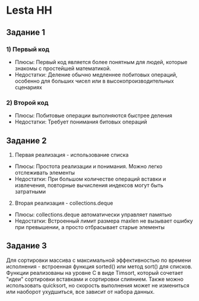 # Lesta HH
## Задание 1 

### 1) Первый код
- Плюсы:
Первый код является более понятным для людей, которые знакомы с простейшей математикой.
- Недостатки: 
Деление обычно медленнее побитовых операций, особенно для больших чисел или в высокопроизводительных сценариях 
### 2) Второй код
- Плюсы:
Побитовые операции выполняются быстрее деления
- Недостатки: 
Требует понимания битовых операций

## Задание 2

1) Первая реализация - использование списка
- Плюсы: 
Простота реализации и понимания. Можно легко отслеживать элементы 
- Недостатки:
При большом количестве операций вставки и извлечения, повторные вычисления индексов могут быть затратными
2) Вторая реализация - collections.deque
- Плюсы:
collections.deque автоматически управляет памятью
- Недостатки:
Встроенный лимит размера maxlen не вызывает ошибку при превышении, а просто отбрасывает старые элементы

## Задание 3
Для сортировки массива с максимальной эффективностью по времени исполнения - встроенная функция sorted() или метод sort() для списков. Функции реализованы на уровне C в виде Timsort, который сочетает "идеи" сортировки вставками и сортировки слиянием. 
Также можно использовать quicksort, но скорость выполнения может не измениться или наоборот ухудшиться, все зависит от набора данных.

